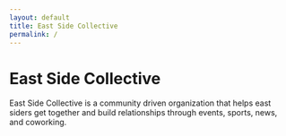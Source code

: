 ```yaml
---
layout: default
title: East Side Collective
permalink: /
---
```


# East Side Collective

East Side Collective is a community driven organization that helps east siders get together and build relationships through events, sports, news, and coworking.
